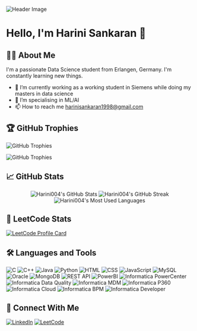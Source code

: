 
<!--
**Harini004/Harini004** is a ✨ _special_ ✨ repository because its `README.md` (this file) appears on your GitHub profile.

Here are some ideas to get you started:

- 🔭 I’m currently working on ...
- 🌱 I’m currently learning ...
- 👯 I’m looking to collaborate on ...
- 🤔 I’m looking for help with ...
- 💬 Ask me about ...
- 📫 How to reach me: ...
- 😄 Pronouns: ...
- ⚡ Fun fact: ...
-->
![Header Image](https://cdn.jsdelivr.net/gh/saadpasta/github-profile-readme-generator@1.5.0/src/assets/github-header.svg)

# Hello, I'm Harini Sankaran 👋

## 👨‍💻 About Me
I'm a passionate Data Science student from Erlangen, Germany. I'm constantly learning new things.

- 🔭 I’m currently working as a working student in Siemens while doing my masters in data science
- 🌱 I’m specialising in ML/AI
- 📫 How to reach me [harinisankaran1998@gmail.com](mailto:harinisankaran1998@gmail.com)

## 🏆 GitHub Trophies

![GitHub Trophies](https://github-profile-trophy.vercel.app/?username=Harini004&row=1&column=5&theme=dracula&no-frame=true&margin-w=15&margin-h=15)

![GitHub Trophies](https://github-profile-trophy.vercel.app/?username=Harini004)

## 📈 GitHub Stats

<p align="center">
  <img src="https://github-readme-stats.vercel.app/api?username=Harini004&show_icons=true&hide_title=true&hide=prs&count_private=true&include_all_commits=true" alt="Harini004's GitHub Stats" />
  <img src="https://streak-stats.demolab.com/?user=Harini004" alt="Harini004's GitHub Streak" />
  <img src="https://github-readme-stats.vercel.app/api/top-langs/?username=Harini004&layout=compact" alt="Harini004's Most Used Languages" />
</p>

## 🧩 LeetCode Stats
[![LeetCode Profile Card](https://leetcard.jacoblin.cool/Harini004)](https://leetcode.com/Harini004)

## 🛠️ Languages and Tools
![C](https://img.shields.io/badge/C-00599C?style=flat&logo=c&logoColor=white)
![C++](https://img.shields.io/badge/C%2B%2B-00599C?style=flat&logo=c%2B%2B&logoColor=white)
![Java](https://img.shields.io/badge/Java-007396?style=flat&logo=java&logoColor=white)
![Python](https://img.shields.io/badge/Python-3776AB?style=flat&logo=python&logoColor=white)
![HTML](https://img.shields.io/badge/HTML-E34F26?style=flat&logo=html5&logoColor=white)
![CSS](https://img.shields.io/badge/CSS-1572B6?style=flat&logo=css3&logoColor=white)
![JavaScript](https://img.shields.io/badge/JavaScript-F7DF1C?style=flat&logo=javascript&logoColor=black)
![MySQL](https://img.shields.io/badge/MySQL-4479A1?style=flat&logo=mysql&logoColor=white)
![Oracle](https://img.shields.io/badge/Oracle-F80000?style=flat&logo=oracle&logoColor=white)
![MongoDB](https://img.shields.io/badge/MongoDB-47A248?style=flat&logo=mongodb&logoColor=white)
![REST API](https://img.shields.io/badge/REST_API-00A5CF?style=flat&logo=api&logoColor=white)
![PowerBI](https://img.shields.io/badge/PowerBI-F2C811?style=flat&logo=powerbi&logoColor=black)
![Informatica PowerCenter](https://img.shields.io/badge/Informatica_PowerCenter-0033A0?style=flat&logo=informatica&logoColor=white)
![Informatica Data Quality](https://img.shields.io/badge/Informatica_Data_Quality-0033A0?style=flat&logo=informatica&logoColor=white)
![Informatica MDM](https://img.shields.io/badge/Informatica_MDM-0033A0?style=flat&logo=informatica&logoColor=white)
![Informatica P360](https://img.shields.io/badge/Informatica_P360-0033A0?style=flat&logo=informatica&logoColor=white)
![Informatica Cloud](https://img.shields.io/badge/Informatica_Cloud-0033A0?style=flat&logo=informatica&logoColor=white)
![Informatica BPM](https://img.shields.io/badge/Informatica_BPM-0033A0?style=flat&logo=informatica&logoColor=white)
![Informatica Developer](https://img.shields.io/badge/Informatica_Developer-0033A0?style=flat&logo=informatica&logoColor=white)



## 🔗 Connect With Me

[![LinkedIn](https://img.shields.io/badge/LinkedIn-0A66C2?style=flat&logo=linkedin&logoColor=white)](https://www.linkedin.com/in/harini-sankaran-a657a7182/)
[![LeetCode](https://img.shields.io/badge/LeetCode-FD7A1E?style=flat&logo=leetcode&logoColor=white)](https://leetcode.com/u/Harini004/)

